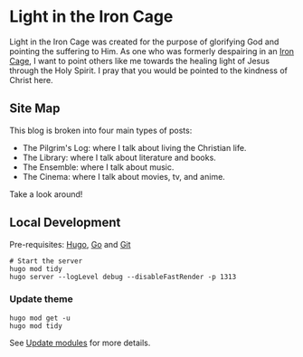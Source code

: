 # Light in the Iron Cage
Light in the Iron Cage was created for the purpose of glorifying God and pointing the suffering to Him. As one who was formerly despairing in an [Iron Cage](https://kenpulsmusic.com/pilgrimsprogress28.html), I want to point others like me towards the healing light of Jesus through the Holy Spirit. I pray that you would be pointed to the kindness of Christ here.

## Site Map
This blog is broken into four main types of posts: 
- The Pilgrim's Log: where I talk about living the Christian life.
- The Library: where I talk about literature and books.
- The Ensemble: where I talk about music.
- The Cinema: where I talk about movies, tv, and anime.

Take a look around!

## Local Development

Pre-requisites: [Hugo](https://gohugo.io/getting-started/installing/), [Go](https://golang.org/doc/install) and [Git](https://git-scm.com)

```shell
# Start the server
hugo mod tidy
hugo server --logLevel debug --disableFastRender -p 1313
```

### Update theme

```shell
hugo mod get -u
hugo mod tidy
```

See [Update modules](https://gohugo.io/hugo-modules/use-modules/#update-modules) for more details.
